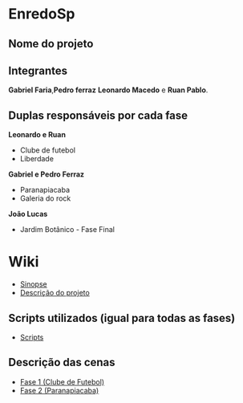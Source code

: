 # EnredoSp

## Nome do projeto 


## Integrantes
**Gabriel Faria**,**Pedro ferraz** **Leonardo Macedo** e **Ruan Pablo**.

## Duplas responsáveis por cada fase

**Leonardo e Ruan**
* Clube de futebol
* Liberdade

**Gabriel e Pedro Ferraz**
* Paranapiacaba
* Galeria do rock

**João Lucas**
* Jardim Botânico - Fase Final

# Wiki
- <a href="https://github.com/Gabriele-sousa/EnredoSp/wiki/Sinopse-Geral"> Sinopse </a>
- <a href="https://github.com/Gabriele-sousa/EnredoSp/wiki/Descri%C3%A7%C3%A3o-do-projeto"> Descrição do projeto </a>

## Scripts utilizados (igual para todas as fases)
- <a href="https://github.com/RuanPSilva/EnredoSp/wiki/Scripts"> Scripts </a>

## Descrição das cenas
- <a href="https://github.com/RuanPSilva/EnredoSp/wiki/Fase-1"> Fase 1 (Clube de Futebol) </a>
- <a href="https://github.com/RuanPSilva/EnredoSp/wiki/Fase-2-(Paranapiacaba)"> Fase 2 (Paranapiacaba)</a>

